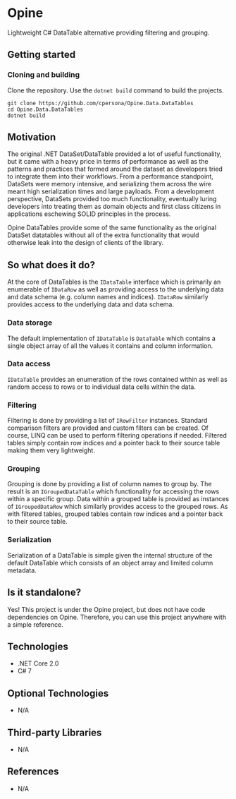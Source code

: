 # Opine
Lightweight C# DataTable alternative providing filtering and grouping.

## Getting started

### Cloning and building

Clone the repository. Use the `dotnet build` command to build the projects.

```
git clone https://github.com/cpersona/Opine.Data.DataTables
cd Opine.Data.DataTables
dotnet build
```

## Motivation

The original .NET DataSet/DataTable provided a lot of useful functionality, but it came with a heavy price in terms of performance as well as the patterns and practices that formed around the dataset as developers tried to integrate them into their workflows. From a performance standpoint, DataSets were memory intensive, and serializing them across the wire meant high serialization times and large payloads. From a development perspective, DataSets provided too much functionality, eventually luring developers into treating them as domain objects and first class citizens in applications eschewing SOLID principles in the process. 

Opine DataTables provide some of the same functionality as the original DataSet datatables without all of the extra functionality that would otherwise leak into the design of clients of the library. 

## So what does it do?

At the core of DataTables is the `IDataTable` interface which is primarily an enumerable of `IDataRow` as well as providing access to the underlying data and data schema (e.g. column names and indices). `IDataRow` similarly provides access to the underlying data and data schema. 

### Data storage

The default implementation of `IDataTable` is `DataTable` which contains a single object array of all the values it contains and column information. 

### Data access

`IDataTable` provides an enumeration of the rows contained within as well as random access to rows or to individual data cells within the data. 

### Filtering

Filtering is done by providing a list of `IRowFilter` instances. Standard comparison filters are provided and custom filters can be created. Of course, LINQ can be used to perform filtering operations if needed. Filtered tables simply contain row indices and a pointer back to their source table making them very lightweight. 

### Grouping

Grouping is done by providing a list of column names to group by. The result is an `IGroupedDataTable` which functionality for accessing the rows within a specific group. Data within a grouped table is provided as instances of `IGroupedDataRow` which similarly provides access to the grouped rows. As with filtered tables, grouped tables contain row indices and a pointer back to their source table. 

### Serialization

Serialization of a DataTable is simple given the internal structure of the default DataTable which consists of an object array and limited column metadata. 

## Is it standalone?

Yes! This project is under the Opine project, but does not have code dependencies on Opine. Therefore, you can use this project anywhere with a simple reference. 

## Technologies
* .NET Core 2.0
* C# 7

## Optional Technologies
* N/A

## Third-party Libraries
* N/A

## References
* N/A
